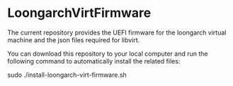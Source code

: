 # LoongarchVirtFirmware
The current repository provides the UEFI firmware for the loongarch virtual machine and the json files required for libvirt.

You can download this repository to your local computer and run the following command to automatically install the related files:  
  
sudo ./install-loongarch-virt-firmware.sh
